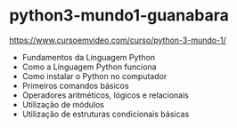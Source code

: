 # python3-mundo1-guanabara
https://www.cursoemvideo.com/curso/python-3-mundo-1/


- Fundamentos da Linguagem Python 
- Como a Linguagem Python funciona 
- Como instalar o Python no computador 
- Primeiros comandos básicos 
- Operadores aritméticos, lógicos e relacionais
- Utilização de módulos 
- Utilização de estruturas condicionais básicas 

